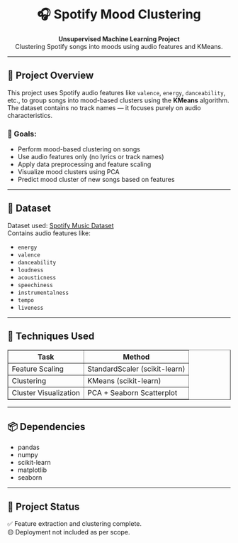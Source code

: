 <h1 align="center">🎧 Spotify Mood Clustering</h1>

<p align="center">
  <b>Unsupervised Machine Learning Project</b><br>
  Clustering Spotify songs into moods using audio features and KMeans.
</p>

<hr>

<h2>📌 Project Overview</h2>
<p>
  This project uses Spotify audio features like <code>valence</code>, <code>energy</code>, <code>danceability</code>, etc., to group songs into mood-based clusters using the <b>KMeans</b> algorithm. The dataset contains no track names — it focuses purely on audio characteristics.
</p>

<h3>🎯 Goals:</h3>
<ul>
  <li>Perform mood-based clustering on songs</li>
  <li>Use audio features only (no lyrics or track names)</li>
  <li>Apply data preprocessing and feature scaling</li>
  <li>Visualize mood clusters using PCA</li>
  <li>Predict mood cluster of new songs based on features</li>
</ul>

<hr>

<h2>📁 Dataset</h2>
<p>
  Dataset used: <a href="https://www.kaggle.com/datasets/solomonameh/spotify-music-dataset" target="_blank">Spotify Music Dataset</a><br>
  Contains audio features like:
</p>
<ul>
  <li><code>energy</code></li>
  <li><code>valence</code></li>
  <li><code>danceability</code></li>
  <li><code>loudness</code></li>
  <li><code>acousticness</code></li>
  <li><code>speechiness</code></li>
  <li><code>instrumentalness</code></li>
  <li><code>tempo</code></li>
  <li><code>liveness</code></li>
</ul>

<hr>

<h2>🧠 Techniques Used</h2>
<table border="1" cellspacing="0" cellpadding="8">
  <thead>
    <tr>
      <th>Task</th>
      <th>Method</th>
    </tr>
  </thead>
  <tbody>
    <tr>
      <td>Feature Scaling</td>
      <td>StandardScaler (scikit-learn)</td>
    </tr>
    <tr>
      <td>Clustering</td>
      <td>KMeans (scikit-learn)</td>
    </tr>
    <tr>
      <td>Cluster Visualization</td>
      <td>PCA + Seaborn Scatterplot</td>
    </tr>
  </tbody>
</table>

<hr>


<h2>📦 Dependencies</h2>

<ul>
  <li>pandas</li>
  <li>numpy</li>
  <li>scikit-learn</li>
  <li>matplotlib</li>
  <li>seaborn</li>
</ul>

<hr>

<h2>📌 Project Status</h2>
<p>✅ Feature extraction and clustering complete.<br>🟡 Deployment not included as per scope.</p>